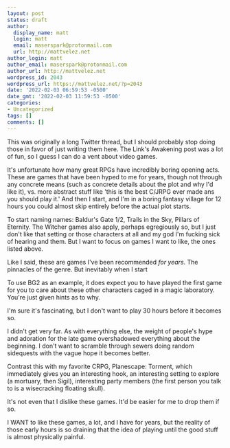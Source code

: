 ```yaml
---
layout: post
status: draft
author:
  display_name: matt
  login: matt
  email: maserspark@protonmail.com
  url: http://mattvelez.net
author_login: matt
author_email: maserspark@protonmail.com
author_url: http://mattvelez.net
wordpress_id: 2043
wordpress_url: https://mattvelez.net/?p=2043
date: '2022-02-03 06:59:53 -0500'
date_gmt: '2022-02-03 11:59:53 -0500'
categories:
- Uncategorized
tags: []
comments: []
---
```

This was originally a long Twitter thread, but I should probably stop doing those in favor of just writing them here. The Link's Awakening post was a lot of fun, so I guess I can do a vent about video games.

It's unfortunate how many great RPGs have incredibly boring opening acts. These are games that have been hyped to me for years, though not through any concrete means (such as concrete details about the plot and why I'd like it), vs. more abstract stuff like 'this is the best C/JRPG ever made ans you should play it.' And then I start, and I'm in a boring fantasy village for 12 hours you could almost skip entirely before the actual plot starts.

To start naming names: Baldur's Gate 1/2, Trails in the Sky, Pillars of Eternity. The Witcher games also apply, perhaps egregiously so, but I just don't like that setting or those characters at all and my god I'm fucking sick of hearing and them. But I want to focus on games I want to like, the ones listed above.

Like I said, these are games I've been recommended *for years*. The pinnacles of the genre. But inevitably when I start

To use BG2 as an example, it does expect you to have played the first game for you to care about these other characters caged in a magic laboratory. You're just given hints as to why.

I'm sure it's fascinating, but I don't want to play 30 hours before it becomes so.

I didn't get very far. As with everything else, the weight of people's hype and adoration for the late game overshadowed everything about the beginning. I don't want to scramble through sewers doing random sidequests with the vague hope it becomes better.

Contrast this with my favorite CRPG, Planescape: Torment, which immediately gives you an interesting hook, an interesting setting to explore (a mortuary, then Sigil), interesting party members (the first person you talk to is a wisecracking floating skull).

It's not even that I dislike these games. It'd be easier for me to drop them if so.

I WANT to like these games, a lot, and I have for years, but the reality of those early hours is so draining that the idea of playing until the good stuff is almost physically painful.
